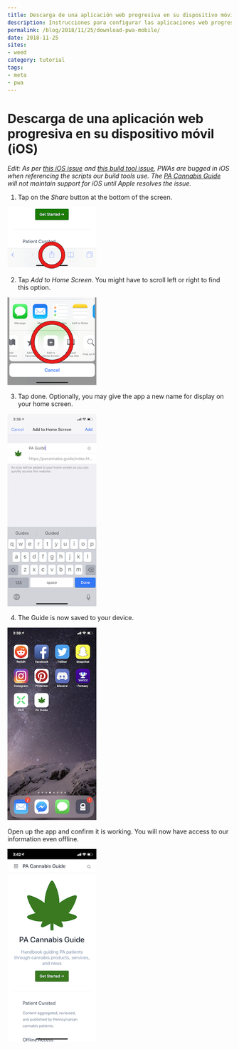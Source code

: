 ```yaml
---
title: Descarga de una aplicación web progresiva en su dispositivo móvil (iOS)
description: Instrucciones para configurar las aplicaciones web progresivas en su dispositivo iOS
permalink: /blog/2018/11/25/download-pwa-mobile/
date: 2018-11-25
sites:
- weed
category: tutorial
tags: 
- meta
- pwa
---
```

<Ads />

# Descarga de una aplicación web progresiva en su dispositivo móvil (iOS)

*Edit: As per [this iOS issue](https://stackoverflow.com/questions/51351500/issues-with-pwa-in-standalone-mode-on-ios-11-4) and [this build tool issue](https://github.com/GoogleChrome/workbox/issues/1583), PWAs are bugged in iOS when referencing the scripts our build tools use. The [PA Cannabis Guide](https://pacannabis.guide/) will not maintain support for iOS until Apple resolves the issue.*

1. Tap on the *Share* button at the bottom of the screen.

![step 1](/images/install-pwa--1.png "PWA Setup Step 1")

2. Tap *Add to Home Screen*. You might have to scroll left or right to find this option.

![step 2](/images/install-pwa--2.png "PWA Setup Step 2")

3. Tap done. Optionally, you may give the app a new name for display on your home screen.

![step 3](/images/install-pwa--3.png "PWA Setup Step 3")

4. The Guide is now saved to your device.

![step 4](/images/install-pwa--4.png "PWA Setup Step 4")

Open up the app and confirm it is working. You will now have access to our information even offline.

![step 5](/images/install-pwa--5.png "PWA Setup Step 5")

